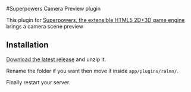 #Superpowers Camera Preview plugin

This plugin for [Superpowers, the extensible HTML5 2D+3D game engine](http://sparklinlabs.com) brings a camera scene preview


## Installation

[Download the latest release](https://github.com/ralmn/superpowers-camera-preview-plugin/releases) and unzip it.

Rename the folder if you want then move it inside `app/plugins/ralmn/`.

Finally restart your server.

